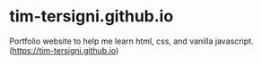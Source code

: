 # tim-tersigni.github.io
Portfolio website to help me learn html, css, and vanilla javascript. 
(https://tim-tersigni.github.io)

